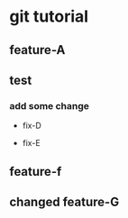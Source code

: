 # git tutorial
## feature-A
## test 
### add some change

- fix-D

- fix-E

## feature-f

## changed feature-G
